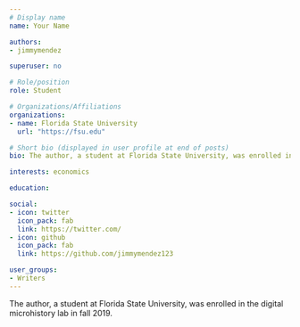 ```yaml
---
# Display name
name: Your Name

authors:
- jimmymendez

superuser: no

# Role/position
role: Student

# Organizations/Affiliations
organizations:
- name: Florida State University
  url: "https://fsu.edu"

# Short bio (displayed in user profile at end of posts)
bio: The author, a student at Florida State University, was enrolled in the digital microhistory lab in fall 2019.

interests: economics

education:

social:
- icon: twitter
  icon_pack: fab
  link: https://twitter.com/
- icon: github
  icon_pack: fab
  link: https://github.com/jimmymendez123

user_groups:
- Writers
---
```

The author, a student at Florida State University, was enrolled in the digital microhistory lab in fall 2019.
